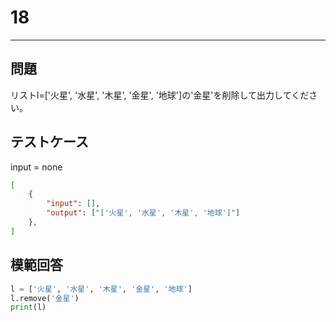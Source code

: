 # 18

---
## 問題

リストl=['火星', '水星', '木星', '金星', '地球']の'金星'を削除して出力してください。

## テストケース
input = none
```json
[
	{
		"input": [],
		"output": ["['火星', '水星', '木星', '地球']"]
  	},
]
```

## 模範回答
```python
l = ['火星', '水星', '木星', '金星', '地球']
l.remove('金星')
print(l)
```
